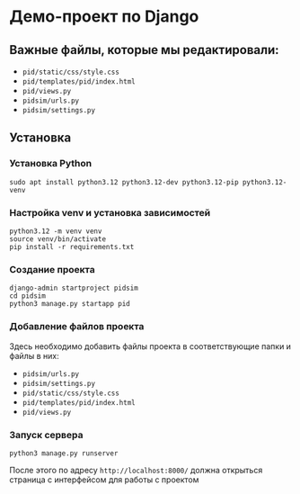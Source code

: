 # Демо-проект по Django

## Важные файлы, которые мы редактировали:

- `pid/static/css/style.css`
- `pid/templates/pid/index.html`
- `pid/views.py`
- `pidsim/urls.py`
- `pidsim/settings.py`

## Установка

### Установка Python

```
sudo apt install python3.12 python3.12-dev python3.12-pip python3.12-venv
```

### Настройка venv и установка зависимостей

```
python3.12 -m venv venv
source venv/bin/activate
pip install -r requirements.txt
```

### Создание проекта

```
django-admin startproject pidsim
cd pidsim
python3 manage.py startapp pid
```

### Добавление файлов проекта

Здесь необходимо добавить файлы проекта в соответствующие папки и файлы в них:

- `pidsim/urls.py`
- `pidsim/settings.py`
- `pid/static/css/style.css`
- `pid/templates/pid/index.html`
- `pid/views.py`

### Запуск сервера

```
python3 manage.py runserver
```

После этого по адресу `http://localhost:8000/` должна открыться страница с интерфейсом для работы с проектом
